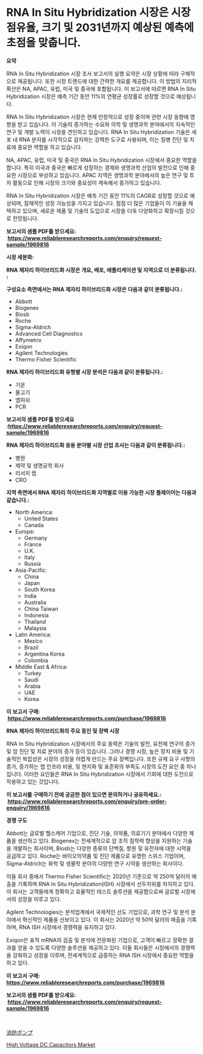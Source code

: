 <p><h1>RNA In Situ Hybridization 시장은 시장 점유율, 크기 및 2031년까지 예상된 예측에 초점을 맞춥니다.</h1></p><p><strong>요약</strong></p>
<p><p>RNA In Situ Hybridization 시장 조사 보고서의 실행 요약은 시장 상황에 따라 구체적으로 제공됩니다. 또한 시장 트렌드에 대한 간략한 개요를 제공합니다. 이 방법의 지리적 확산은 NA, APAC, 유럽, 미국 및 중국에 포함됩니다. 이 보고서에 따르면 RNA In Situ Hybridization 시장은 예측 기간 동안 11%의 연평균 성장률로 성장할 것으로 예상됩니다.</p><p>RNA In Situ Hybridization 시장은 현재 안정적으로 성장 중이며 관련 시장 동향에 영향을 받고 있습니다. 이 기술의 증가하는 수요와 의학 및 생명과학 분야에서의 지속적인 연구 및 개발 노력이 시장을 견인하고 있습니다. RNA In Situ Hybridization 기술은 세포 내 RNA 분자를 시각적으로 감지하는 강력한 도구로 사용되며, 이는 질병 진단 및 치료에 중요한 역할을 하고 있습니다.</p><p>NA, APAC, 유럽, 미국 및 중국은 RNA In Situ Hybridization 시장에서 중요한 역할을 합니다. 특히 미국과 중국은 빠르게 성장하는 경제와 생명과학 산업의 발전으로 인해 중요한 시장으로 부상하고 있습니다. APAC 지역은 생명과학 분야에서의 높은 연구 및 투자 활동으로 인해 시장의 크기와 중요성이 계속해서 증가하고 있습니다.</p><p>RNA In Situ Hybridization 시장은 예측 기간 동안 11%의 CAGR로 성장할 것으로 예상되며, 잠재적인 성장 가능성을 가지고 있습니다. 점점 더 많은 기업들이 이 기술을 채택하고 있으며, 새로운 제품 및 기술의 도입으로 시장을 더욱 다양화하고 확장시킬 것으로 전망됩니다.</p></p>
<p><strong>보고서의 샘플 PDF를 받으세요: &nbsp;<a href="https://www.reliableresearchreports.com/enquiry/request-sample/1969816">https://www.reliableresearchreports.com/enquiry/request-sample/1969816</a></strong></p>
<p><strong>시장 세분화:</strong></p>
<p><strong> RNA 제자리 하이브리드화 시장은 개요, 배포, 애플리케이션 및 지역으로 더 분류됩니다. :</strong></p>
<p><strong>구성요소 측면에서는 RNA 제자리 하이브리드화 시장은 다음과 같이 분류됩니다.:</strong></p>
<p><ul><li>Abbott</li><li>Biogenex</li><li>Biosb</li><li>Roche</li><li>Sigma-Aldrich</li><li>Advanced Cell Diagnostics</li><li>Affymetrix</li><li>Exiqon</li><li>Agilent Technologies</li><li>Thermo Fisher Scientific</li></ul></p>
<p><strong> RNA 제자리 하이브리드화 유형별 시장 분석은 다음과 같이 분류됩니다.:</strong></p>
<p><ul><li>기운</li><li>물고기</li><li>엠피쉬</li><li>PCR</li></ul></p>
<p><strong>보고서의 샘플 PDF를 받으세요 :<a href="https://www.reliableresearchreports.com/enquiry/request-sample/1969816">https://www.reliableresearchreports.com/enquiry/request-sample/1969816</a></strong></p>
<p><strong> RNA 제자리 하이브리드화 응용 분야별 시장 산업 조사는 다음과 같이 분류됩니다.:</strong></p>
<p><ul><li>병원</li><li>제약 및 생명공학 회사</li><li>리서치 랩</li><li>CRO</li></ul></p>
<p><strong>지역 측면에서 RNA 제자리 하이브리드화 지역별로 이용 가능한 시장 플레이어는 다음과 같습니다.:</strong></p>
<p><ul>
    <li>
        North America:
        <ul>
            <li>United States</li>
            <li>Canada</li>
        </ul>
    </li>
    <li>
        Europe:
        <ul>
            <li>Germany</li>
            <li>France</li>
            <li>U.K.</li>
            <li>Italy</li>
            <li>Russia</li>
        </ul>
    </li>
    <li>
        Asia-Pacific:
        <ul>
            <li>China</li>
            <li>Japan</li>
            <li>South Korea</li>
            <li>India</li>
            <li>Australia</li>
            <li>China Taiwan</li>
            <li>Indonesia</li>
            <li>Thailand</li>
            <li>Malaysia</li>
        </ul>
    </li>
    <li>
        Latin America:
        <ul>
            <li>Mexico</li>
            <li>Brazil</li>
            <li>Argentina Korea</li>
            <li>Colombia</li>
        </ul>
    </li>
    <li>
        Middle East & Africa:
        <ul>
            <li>Turkey</li>
            <li>Saudi</li>
            <li>Arabia</li>
            <li>UAE</li>
            <li>Korea</li>
        </ul>
    </li>
    </ul></p>
<p><strong>이 보고서 구매: &nbsp;<a href="https://www.reliableresearchreports.com/purchase/1969816">https://www.reliableresearchreports.com/purchase/1969816</a></strong></p>
<p><strong>RNA 제자리 하이브리드화의 주요 동인 및 장벽 시장</strong></p>
<p><p>RNA In Situ Hybridization 시장에서의 주요 동력은 기술의 발전, 유전체 연구의 증가 및 암 진단 및 치료 분야의 증가 등이 있습니다. 그러나 경쟁 시장, 높은 장치 비용 및 기술적인 복잡성은 시장의 성장을 어렵게 만드는 주요 장벽입니다. 또한 규제 요구 사항의 증가, 증가하는 랩 인프라 비용, 및 현지화 및 표준화의 부족도 시장의 도전 요인 중 하나입니다. 이러한 요인들은 RNA In Situ Hybridization 시장에서 기회에 대한 도전으로 작용하고 있는 것입니다.</p></p>
<p><strong>이 보고서를 구매하기 전에 궁금한 점이 있으면 문의하거나 공유하세요.: &nbsp;<a href="https://www.reliableresearchreports.com/enquiry/pre-order-enquiry/1969816">https://www.reliableresearchreports.com/enquiry/pre-order-enquiry/1969816</a></strong></p>
<p><strong>경쟁 구도</strong></p>
<p><p>Abbott는 글로벌 헬스케어 기업으로, 진단 기술, 의약품, 의료기기 분야에서 다양한 제품을 생산하고 있다. Biogenex는 전세계적으로 암 조직 침착력 향상을 지원하는 기술을 개발하는 회사이며, Biosb는 다양한 종류의 단백질, 항원 및 유전자에 대한 시약을 공급하고 있다. Roche는 바이오의약품 및 진단 제품으로 유명한 스위스 기업이며, Sigma-Aldrich는 화학 및 생물학 분야의 다양한 연구 시약을 생산하는 회사이다.</p><p>이들 회사 중에서 Thermo Fisher Scientific는 2020년 기준으로 약 250억 달러의 매출을 기록하며 RNA In Situ Hybridization(ISH) 시장에서 선두지위를 차지하고 있다. 이 회사는 고객들에게 정확하고 효율적인 테스트 솔루션을 제공함으로써 글로벌 시장에서의 성장을 이루고 있다.</p><p>Agilent Technologies는 분석업계에서 국제적인 선도 기업으로, 과학 연구 및 분석 분야에서 혁신적인 제품을 선보이고 있다. 이 회사는 2020년 약 50억 달러의 매출을 기록하며, RNA ISH 시장에서 경쟁력을 유지하고 있다.</p><p>Exiqon은 표적 mRNA의 검출 및 분석에 전문화된 기업으로, 고객이 빠르고 정확한 결과를 얻을 수 있도록 다양한 솔루션을 제공하고 있다. 이들 회사들은 시장에서의 경쟁력을 강화하고 성장을 이루며, 전세계적으로 급증하는 RNA ISH 시장에서 중요한 역할을 하고 있다.</p></p>
<p><strong>이 보고서 구매: &nbsp; <a href="https://www.reliableresearchreports.com/purchase/1969816">https://www.reliableresearchreports.com/purchase/1969816</a></strong></p>
<p><strong>보고서의 샘플 PDF를 받으세요: &nbsp;<a href="https://www.reliableresearchreports.com/enquiry/request-sample/1969816">https://www.reliableresearchreports.com/enquiry/request-sample/1969816</a></strong><strong></strong></p>
<p>&nbsp;</p>
<p><p><a href="https://github.com/dzy793153605/Market-Research-Report-List-1/blob/main/203601911901.md">消防ポンプ</a></p><p><a href="https://github.com/WillieWoodard/Market-Research-Report-List-4/blob/main/high-voltage-dc-capacitors-market.md">High Voltage DC Capacitors Market</a></p></p>